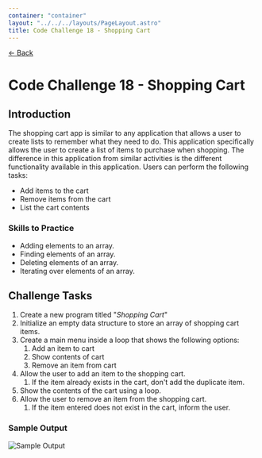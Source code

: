```yaml
---
container: "container"
layout: "../../../layouts/PageLayout.astro"
title: Code Challenge 18 - Shopping Cart
---
```


[← Back](./)

# Code Challenge 18 - Shopping Cart

## Introduction

The shopping cart app is similar to any application that allows a user to create lists to remember what they need to do. This application specifically allows the user to create a list of items to purchase when shopping. The difference in this application from similar activities is the different functionality available in this application. Users can perform the following tasks:

- Add items to the cart
- Remove items from the cart
- List the cart contents

### Skills to Practice

- Adding elements to an array.
- Finding elements of an array.
- Deleting elements of an array.
- Iterating over elements of an array.

## Challenge Tasks
1. Create a new program titled "*Shopping Cart*"
2. Initialize an empty data structure to store an array of shopping cart items.
3. Create a main menu inside a loop that shows the following options:
    1. Add an item to cart
    2. Show contents of cart
    3. Remove an item from cart
4. Allow the user to add an item to the shopping cart.
    1. If the item already exists in the cart, don't add the duplicate item.
5. Show the contents of the cart using a loop.
6. Allow the user to remove an item from the shopping cart.
    1. If the item entered does not exist in the cart, inform the user.


### Sample Output

![Sample Output](/assets/img/code-challenges/challenge-18-shopping-cart.gif)
